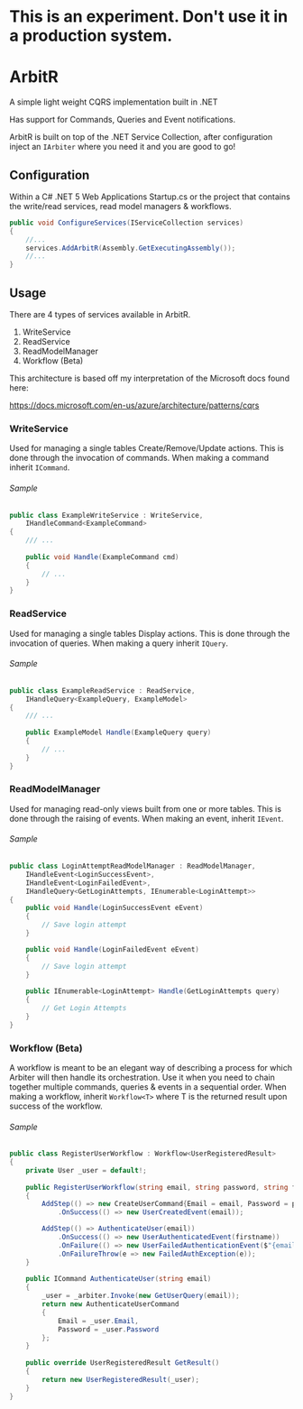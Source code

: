 # This is an experiment. Don't use it in a production system.

# ArbitR
A simple light weight CQRS implementation built in .NET

Has support for Commands, Queries and Event notifications.

ArbitR is built on top of the .NET Service Collection, after configuration inject an `IArbiter` where you need it and you are good to go!

## Configuration
Within a C# .NET 5 Web Applications Startup.cs or the project that contains the write/read services, read model managers & workflows.
```c#
public void ConfigureServices(IServiceCollection services)
{
    //...
    services.AddArbitR(Assembly.GetExecutingAssembly());
    //...
}
```

## Usage
There are 4 types of services available in ArbitR.
1. WriteService
2. ReadService
3. ReadModelManager
4. Workflow (Beta)

This architecture is based off my interpretation of the Microsoft docs found here: 

https://docs.microsoft.com/en-us/azure/architecture/patterns/cqrs

### WriteService
Used for managing a single tables Create/Remove/Update actions. This is done through the invocation of commands. When making a command inherit `ICommand`.

###### Sample
```c#
public class ExampleWriteService : WriteService,
    IHandleCommand<ExampleCommand>
{
    /// ...
    
    public void Handle(ExampleCommand cmd)
    {
        // ...
    }
}
```

### ReadService
Used for managing a single tables Display actions. This is done through the invocation of queries. When making a query inherit `IQuery`.

###### Sample
```c#
public class ExampleReadService : ReadService,
    IHandleQuery<ExampleQuery, ExampleModel>
{
    /// ...
    
    public ExampleModel Handle(ExampleQuery query)
    {
        // ...
    }
}
```

### ReadModelManager
Used for managing read-only views built from one or more tables. This is done through the raising of events. When making an event, inherit `IEvent`.

###### Sample
```c#
public class LoginAttemptReadModelManager : ReadModelManager,
    IHandleEvent<LoginSuccessEvent>,
    IHandleEvent<LoginFailedEvent>,
    IHandleQuery<GetLoginAttempts, IEnumerable<LoginAttempt>>
{
    public void Handle(LoginSuccessEvent eEvent)
    {
        // Save login attempt
    }

    public void Handle(LoginFailedEvent eEvent)
    {
        // Save login attempt
    }
    
    public IEnumerable<LoginAttempt> Handle(GetLoginAttempts query)
    {
        // Get Login Attempts
    }
}
```

### Workflow (Beta)
A workflow is meant to be an elegant way of describing a process for which Arbiter will then handle its orchestration.
Use it when you need to chain together multiple commands, queries & events in a sequential order.
When making a workflow, inherit `Workflow<T>` where T is the returned result upon success of the workflow.
###### Sample
```c#
public class RegisterUserWorkflow : Workflow<UserRegisteredResult>
{
    private User _user = default!;
    
    public RegisterUserWorkflow(string email, string password, string firstname, string surname)
    {
        AddStep(() => new CreateUserCommand{Email = email, Password = password, Firstname = firstname, Surname = surname})
            .OnSuccess(() => new UserCreatedEvent(email));

        AddStep(() => AuthenticateUser(email))
            .OnSuccess(() => new UserAuthenticatedEvent(firstname))
            .OnFailure(() => new UserFailedAuthenticationEvent($"{email} failed Authentication!"))
            .OnFailureThrow(e => new FailedAuthException(e));
    }
    
    public ICommand AuthenticateUser(string email)
    {
        _user = _arbiter.Invoke(new GetUserQuery(email));
        return new AuthenticateUserCommand
        {
            Email = _user.Email,
            Password = _user.Password
        };
    }
    
    public override UserRegisteredResult GetResult()
    {
        return new UserRegisteredResult(_user);
    }
}
```
